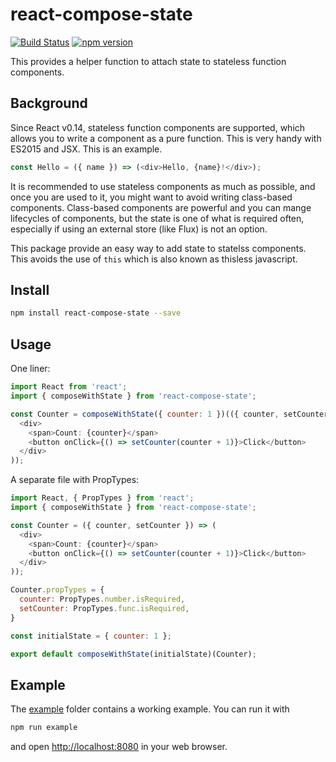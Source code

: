 react-compose-state
===================

[![Build Status](https://travis-ci.org/dai-shi/react-compose-state.svg?branch=master)](https://travis-ci.org/dai-shi/react-compose-state)
[![npm version](https://badge.fury.io/js/react-compose-state.svg)](https://badge.fury.io/js/react-compose-state)

This provides a helper function to attach state to
stateless function components.

Background
----------

Since React v0.14, stateless function components are supported,
which allows you to write a component as a pure function.
This is very handy with ES2015 and JSX. This is an example.

```javascript
const Hello = ({ name }) => (<div>Hello, {name}!</div>);
```

It is recommended to use stateless components as much as possible,
and once you are used to it, you might want to avoid writing class-based components.
Class-based components are powerful and you can mange lifecycles of components,
but the state is one of what is required often, especially if using an external store (like Flux) is not an option.

This package provide an easy way to add state to statelss components.
This avoids the use of `this` which is also known as thisless javascript.

Install
-------

```bash
npm install react-compose-state --save
```

Usage
-----

One liner:

```javascript
import React from 'react';
import { composeWithState } from 'react-compose-state';

const Counter = composeWithState({ counter: 1 })(({ counter, setCounter }) => (
  <div>
    <span>Count: {counter}</span>
    <button onClick={() => setCounter(counter + 1)}>Click</button>
  </div>
));
```

A separate file with PropTypes:

```javascript
import React, { PropTypes } from 'react';
import { composeWithState } from 'react-compose-state';

const Counter = ({ counter, setCounter }) => (
  <div>
    <span>Count: {counter}</span>
    <button onClick={() => setCounter(counter + 1)}>Click</button>
  </div>
));

Counter.propTypes = {
  counter: PropTypes.number.isRequired,
  setCounter: PropTypes.func.isRequired,
}

const initialState = { counter: 1 };

export default composeWithState(initialState)(Counter);
```

Example
-------

The [example](example) folder contains a working example.
You can run it with

```bash
npm run example
```

and open <http://localhost:8080> in your web browser.

